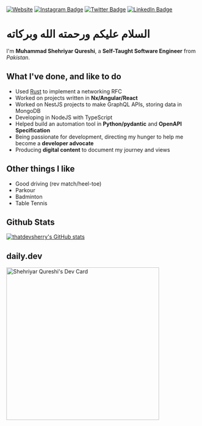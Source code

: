 [![Website](https://img.shields.io/badge/Website-blue)](https://www.thatdevsherry.pk)
[![Instagram Badge](https://img.shields.io/badge/Instagram-Profile-informational?style=flat&logo=instagram&logoColor=white&color=3f729b)](https://instagram.com/thatdevsherry)
[![Twitter Badge](https://img.shields.io/badge/Twitter-Profile-informational?style=flat&logo=twitter&logoColor=white&color=1CA2F1)](https://twitter.com/thatdevsherry)
[![LinkedIn Badge](https://img.shields.io/badge/LinkedIn-Profile-informational?style=flat&logo=linkedin&logoColor=white&color=0D76A8)](https://www.linkedin.com/in/thatdevsherry/)

<h1 dir="ltr">
  السلام عليكم ورحمته الله وبركاته 
</h1>

I'm **Muhammad Shehriyar Qureshi**, a **Self-Taught Software Engineer** from _Pakistan_.

## What I've done, and like to do

- Used [Rust](https://www.rust-lang.com) to implement a networking RFC
- Worked on projects written in **Nx/Angular/React**
- Worked on NestJS projects to make GraphQL APIs, storing data in MongoDB
- Developing in NodeJS with TypeScript
- Helped build an automation tool in **Python/pydantic** and **OpenAPI Specification**
- Being passionate for development, directing my hunger to help me become a **developer advocate**
- Producing **digital content** to document my journey and views

## Other things I like

- Good driving (rev match/heel-toe)
- Parkour
- Badminton
- Table Tennis

## Github Stats

[![thatdevsherry's GitHub stats](https://github-readme-stats.vercel.app/api?username=thatdevsherry)](https://github.com/anuraghazra/github-readme-stats)

## daily.dev

<a href="https://app.daily.dev/thatdevsherry"><img src="https://api.daily.dev/devcards/76d2705686da464fbf524ae9afd54948.png?r=qfn" width="400" alt="Shehriyar Qureshi's Dev Card"/></a>
